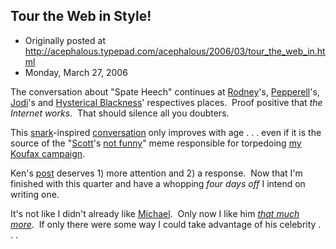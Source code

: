 ## Tour the Web in Style!  

 * Originally posted at http://acephalous.typepad.com/acephalous/2006/03/tour_the_web_in.html
 * Monday, March 27, 2006



The conversation about "Spate Heech" continues at [Rodney](http://locus.cwrl.utexas.edu/herring/blog/2)'s, [Pepperell](http://www.roughtheory.org/content/did-i-do-that#more-39)'s, [Jodi](http://jdeanicite.typepad.com/i\_cite/2006/03/profanity\_and\_p.html)'s and [Hysterical Blackness](http://hystericalblackness.blogspot.com/2006/03/spate-speech-or-honest-mistake.html)' respectives places.  Proof positive that _the Internet works_.  That should silence all you doubters.

This [snark](http://www.adamkotsko.com/weblog/2006/03/theses-on-higher-eclecticism.html)-inspired [conversation](http://www.haloscan.com/comments/adamkotsko/114330898285047649/) only improves with age . . . even if it is the source of the "[Scott](http://www.haloscan.com/comments/adamkotsko/114330898285047649/#391980)'s [not funny](http://www.long-sunday.net/long\_sunday/2006/03/the\_beginnings\_.html#c15412243)" meme responsible for torpedoing [my Koufax campaign](http://wampum.wabanaki.net/vault/2006/03/002518.html).  

Ken's [post](http://ghostinthewire.org/archives/2006/03/the\_temporality.php) deserves 1) more attention and 2) a response.  Now that I'm finished with this quarter and have a whopping _four days off_ I intend on writing one.

It's not like I didn't already like [Michael](http://www.michaelberube.com/).  Only now I like him _[that much more](http://www.michaelberube.com/index.php/weblog/die\_even\_harder\_with\_a\_vengeance\_iv/)_.  If only there were some way I could take advantage of his celebrity . . . 

		
